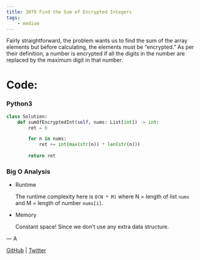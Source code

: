 ```yaml
---
title: 3079 Find the Sum of Encrypted Integers
tags:
    - medium
---
```




Fairly straightforward, the problem wants us to find the sum of the array elements but before calculating, the elements must be “encrypted.” As per their definition, a number is encrypted if all the digits in the number are replaced by the maximum digit in that number.

# Code:

### Python3

```python
class Solution:
    def sumOfEncryptedInt(self, nums: List[int]) -> int:
        ret = 0

        for n in nums:
            ret += int(max(str(n)) * len(str(n)))
            
        return ret
```

### Big O Analysis

- Runtime
    
    The runtime complexity here is `O(N * M)` where N = length of list `nums` and M = length of number `nums[i]`. 
    
- Memory
    
    Constant space! Since we don’t use any extra data structure.
    

— A

[GitHub](https://github.com/AtharvaKamble) | [Twitter](https://twitter.com/AtharvaKamble07)